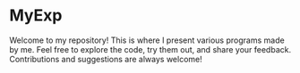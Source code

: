 # MyExp
Welcome to my repository! This is where I present various programs made by me. Feel free to explore the code, try them out, and share your feedback. Contributions and suggestions are always welcome!
